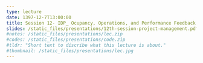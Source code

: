 ```yaml
---
type: lecture
date: 1397-12-7T13:00:00
title: Session 12- IDP_ Ocupancy, Operations, and Performance Feedback
slides: /static_files/presentations/12th-session-project-management.pdf
#notes: /static_files/presentations/lec.zip
#codes: /static_files/presentations/code.zip
#tldr: "Short text to discribe what this lecture is about."
#thumbnail: /static_files/presentations/lec.jpg
---
```

